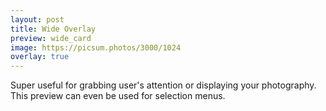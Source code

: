 ```yaml
---
layout: post
title: Wide Overlay
preview: wide_card
image: https://picsum.photos/3000/1024
overlay: true
---
```


Super useful for grabbing user's attention or displaying your photography. This preview can even be used for selection menus.
